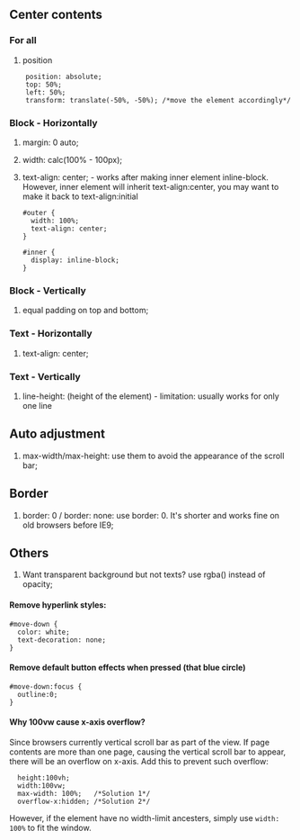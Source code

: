 ## Center contents 
### For all
1. position
```
    position: absolute;
    top: 50%;
    left: 50%;
    transform: translate(-50%, -50%); /*move the element accordingly*/
```

### Block - Horizontally
1. margin: 0 auto;
2. width: calc(100% - 100px);
3. text-align: center; - works after making inner element inline-block. However, inner element will inherit text-align:center, you may want to make it back to text-align:initial

    ```
    #outer {
      width: 100%;
      text-align: center;
    }

    #inner {
      display: inline-block;
    }
    ```

### Block - Vertically
1. equal padding on top and bottom;

### Text - Horizontally 
1. text-align: center;

### Text - Vertically
1. line-height: (height of the element) - limitation: usually works for only one line



## Auto adjustment
1. max-width/max-height: use them to avoid the appearance of the scroll bar;

## Border
1. border: 0 / border: none: use border: 0. It's shorter and works fine on old browsers before IE9;   

## Others
1. Want transparent background but not texts? use rgba() instead of opacity;  


#### Remove hyperlink styles:
```
#move-down {
  color: white;
  text-decoration: none;
}
```

#### Remove default button effects when pressed (that blue circle)
```
#move-down:focus {
  outline:0;
}
```

#### Why 100vw cause x-axis overflow?
Since browsers currently vertical scroll bar as part of the view. If page contents are more than one page, causing the vertical scroll bar to appear, there will be an overflow on x-axis. Add this to prevent such overflow:
```
  height:100vh;
  width:100vw;
  max-width: 100%;   /*Solution 1*/
  overflow-x:hidden; /*Solution 2*/
```
However, if the element have no width-limit ancesters, simply use `width: 100%` to fit the window.
